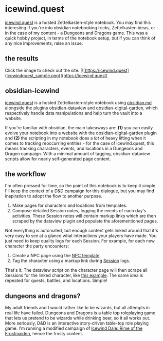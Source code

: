 # icewind.quest
[icewind.quest](https://icewind.quest) is a hosted Zettelkasten-style notebook. You may find this interesting if you're into obsidian notebooking tricks, Zettelkasten ideas, or - in the case of my content - a Dungeons and Dragons game. This was a quick hobby project, in terms of the notebook setup, but if you can think of any nice improvements, raise an issue.

## the results
Click the image to check out the site. 
[![https://icewind.quest](icewindquest_sample.png)](https://icewind.quest)

## obsidian-icewind
[icewind.quest](https://icewind.quest) is a hosted Zettelkasten-style notebook using [obsidian.md](https://obsidian.md) alongside the plugins [obsidian-dataview](https://blacksmithgu.github.io/obsidian-dataview/) and [obsidian-digital-garden](https://github.com/oleeskild/obsidian-digital-garden), which respectively handle data manipulations and help turn the vault into a website.

If you're familiar with obsidian, the main takeaways are: **(1)** you can easily evolve your notebook into a website with the obsidian-digital-garden plugin and **(2)** the scripting in my notebook does a *lot* of heavy lifting when it comes to tracking reoccurring entities - for the case of icewind.quest, this means tracking characters, events, and locations in a Dungeons and Dragon campaign.  With a minimal amount of tagging, obsidian-dataview scripts allow for nearly self-generated page content.

## the workflow
I'm often pressed for time, so the point of this notebook is to keep it simple. I'll keep the context of a D&D campaign for this dialogue, but you may find inspiration to adopt the flow to another purpose. 

1. Make pages for characters and locations from templates.
2. Compose detailed Session notes, logging the events of each day's activities. These Session notes will contain markup links which are then scraped by the dataview plugin and populate the aforementioned pages. 

Not everything is automated, but enough content gets linked around that it's very easy to see at a glance what interactions your players have made. You just need to keep quality logs for each Session. For example, for each new character the party encounters:

1. Create a NPC page using the [NPC template](https://github.com/shervinsahba/obsidian-icewind/tree/main/_templates).
2. Tag the character using a markup link during [Session](https://github.com/shervinsahba/obsidian-icewind/tree/main/Chronicles) logs.

That's it. The dataview script on the character page will then scrape all Sessions for the linked character, like [this example](https://icewind.quest/characters/ten-towns/bryn-shander/markham-southwell/). The same idea is repeated for quests, battles, and locations. Simple!

## dungeons and dragons?
My adult friends and I would rather like to be wizards, but all attempts in real life have failed. Dungeons and Dragons is a table top roleplaying game that lets us pretend to be wizards while drinking beer, so it all works out. More seriously, D&D is an interactive story-driven table-top role playing game. I'm running a modified campaign of [Icewind Dale: Rime of the Frostmaiden](https://en.wikipedia.org/wiki/Icewind_Dale:_Rime_of_the_Frostmaiden), hence the frosty content.





